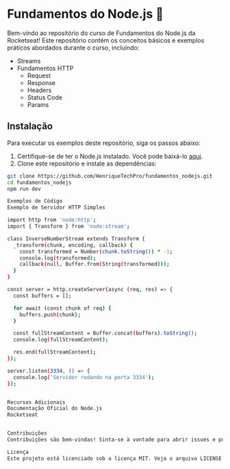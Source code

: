 # Fundamentos do Node.js 🚀

Bem-vindo ao repositório do curso de Fundamentos do Node.js da Rocketseat! Este repositório contém os conceitos básicos e exemplos práticos abordados durante o curso, incluindo:

- Streams
- Fundamentos HTTP
  - Request
  - Response
  - Headers
  - Status Code
  - Params

## Instalação

Para executar os exemplos deste repositório, siga os passos abaixo:

1. Certifique-se de ter o Node.js instalado. Você pode baixá-lo [aqui](https://nodejs.org/).
2. Clone este repositório e instale as dependências:

```bash
git clone https://github.com/HenriqueTechPro/fundamentos_nodejs.git
cd fundamentos_nodejs
npm run dev

Exemplos de Código
Exemplo de Servidor HTTP Simples

import http from 'node:http';
import { Transform } from 'node:stream';

class InverseNumberStream extends Transform {
  _transform(chunk, encoding, callback) {
    const transformed = Number(chunk.toString()) * -1;
    console.log(transformed);
    callback(null, Buffer.from(String(transformed)));
  }
}

const server = http.createServer(async (req, res) => {
  const buffers = [];

  for await (const chunk of req) {
    buffers.push(chunk);
  }

  const fullStreamContent = Buffer.concat(buffers).toString();
  console.log(fullStreamContent);

  res.end(fullStreamContent);
});

server.listen(3334, () => {
  console.log('Servidor rodando na porta 3334');
});


Recursos Adicionais
Documentação Oficial do Node.js
Rocketseat


Contribuições
Contribuições são bem-vindas! Sinta-se à vontade para abrir issues e pull requests.

Licença
Este projeto está licenciado sob a licença MIT. Veja o arquivo LICENSE para mais detalhes.


